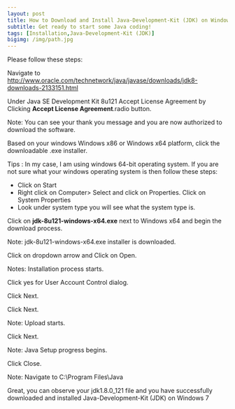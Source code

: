 ```yaml
---
layout: post
title: How to Download and Install Java-Development-Kit (JDK) on Windows 7
subtitle: Get ready to start some Java coding! 
tags: [Installation,Java-Development-Kit (JDK)]
bigimg: /img/path.jpg
---
```


Please follow these steps:

Navigate to http://www.oracle.com/technetwork/java/javase/downloads/jdk8-downloads-2133151.html

Under Java SE Development Kit 8u121 Accept License Agreement by Clicking **Accept License Agreement**.radio button.

Note: You can see your thank you message and you are now authorized to download the software.

Based on your windows Windows x86 or Windows x64 platform, click the downloadable .exe installer.

Tips : In my case, I am using windows 64-bit operating system. If you are not sure what your windows operating system is then follow these steps:

- Click on Start 
- Right click on Computer> Select and click on Properties. Click on System Properties
- Look under system type you will see what the system type is.

Click on **jdk-8u121-windows-x64.exe** next to Windows x64 and begin the download process.

Note: jdk-8u121-windows-x64.exe installer is downloaded. 

Click on dropdown arrow and Click on Open. 

Notes: Installation process starts.

Click yes for User Account Control dialog.

Click Next.

Click Next.

Note: Upload starts.

Click Next.

Note: Java Setup progress begins.

Click Close.

Note: Navigate to C:\Program Files\Java 

Great, you can observe your jdk1.8.0_121 file and you have successfully downloaded and installed Java-Development-Kit (JDK) on Windows 7


